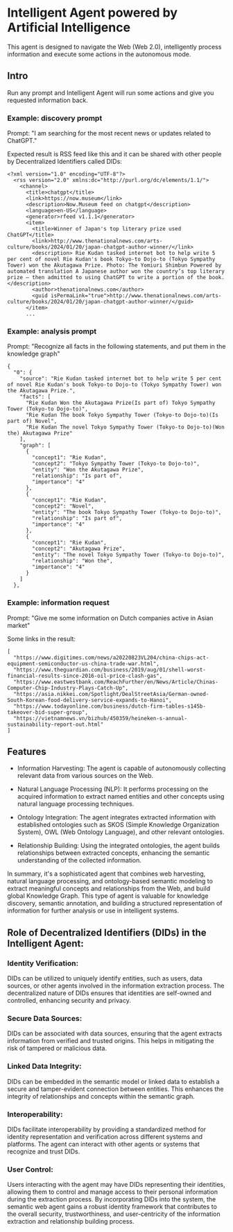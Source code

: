 # Intelligent Agent powered by Artificial Intelligence

This agent is designed to navigate the Web (Web 2.0), intelligently process information and execute some actions in the autonomous mode.

## Intro

Run any prompt and Intelligent Agent will run some actions and give you requested information back. 

### Example: discovery prompt
Prompt: "I am searching for the most recent news or updates related to ChatGPT."

Expected result is RSS feed like this and it can be shared with other people by Decentralized Identifiers called DIDs:
```
<?xml version="1.0" encoding="UTF-8"?>
  <rss version="2.0" xmlns:dc="http://purl.org/dc/elements/1.1/">
    <channel>
      <title>chatgpt</title>
      <link>https://now.museum</link>
      <description>Now.Museum feed on chatgpt</description>
      <language>en-US</language>
      <generator>rfeed v1.1.1</generator>
      <item>
        <title>Winner of Japan's top literary prize used ChatGPT</title>
        <link>http://www.thenationalnews.com/arts-culture/books/2024/01/20/japan-chatgpt-author-winner/</link>
        <description> Rie Kudan tasked internet bot to help write 5 per cent of novel Rie Kudan's book Tokyo-to Dojo-to (Tokyo Sympathy Tower) won the Akutagawa Prize. Photo: The Yomiuri Shimbun Powered by automated translation A Japanese author won the country’s top literary prize – then admitted to using ChatGPT to write a portion of the book.</description>
        <author>thenationalnews.com</author>
        <guid isPermaLink="true">http://www.thenationalnews.com/arts-culture/books/2024/01/20/japan-chatgpt-author-winner/</guid>
      </item>
      ...
```
### Example: analysis prompt
Prompt: "Recognize all facts in the following statements, and put them in the knowledge graph"
```
{
  "0": {
    "source": "Rie Kudan tasked internet bot to help write 5 per cent of novel Rie Kudan's book Tokyo-to Dojo-to (Tokyo Sympathy Tower) won the Akutagawa Prize.",
    "facts": [
      "Rie Kudan Won the Akutagawa Prize(Is part of) Tokyo Sympathy Tower (Tokyo-to Dojo-to)",
      "Rie Kudan The book Tokyo Sympathy Tower (Tokyo-to Dojo-to)(Is part of) Novel",
      "Rie Kudan The novel Tokyo Sympathy Tower (Tokyo-to Dojo-to)(Won the) Akutagawa Prize"
    ],
    "graph": [
      {
        "concept1": "Rie Kudan",
        "concept2": "Tokyo Sympathy Tower (Tokyo-to Dojo-to)",
        "entity": "Won the Akutagawa Prize",
        "relationship": "Is part of",
        "importance": "4"
      },
      {
        "concept1": "Rie Kudan",
        "concept2": "Novel",
        "entity": "The book Tokyo Sympathy Tower (Tokyo-to Dojo-to)",
        "relationship": "Is part of",
        "importance": "4"
      },
      {
        "concept1": "Rie Kudan",
        "concept2": "Akutagawa Prize",
        "entity": "The novel Tokyo Sympathy Tower (Tokyo-to Dojo-to)",
        "relationship": "Won the",
        "importance": "4"
      }
    ]
  },
```
### Example: information request
Prompt: "Give me some information on Dutch companies active in Asian market" 

Some links in the result:
```
[
  "https://www.digitimes.com/news/a20220823VL204/china-chips-act-equipment-semiconductor-us-china-trade-war.html",
  "https://www.theguardian.com/business/2019/aug/01/shell-worst-financial-results-since-2016-oil-price-clash-gas",
  "https://www.eastwestbank.com/ReachFurther/en/News/Article/Chinas-Computer-Chip-Industry-Plays-Catch-Up",
  "https://asia.nikkei.com/Spotlight/DealStreetAsia/German-owned-South-Korean-food-delivery-service-expands-to-Hanoi",
  "https://www.todayonline.com/business/dutch-firm-tables-s145b-takeover-bid-super-group",
  "https://vietnamnews.vn/bizhub/450359/heineken-s-annual-sustainability-report-out.html"
]
```
## Features

* Information Harvesting: The agent is capable of autonomously collecting relevant data from various sources on the Web.

* Natural Language Processing (NLP): It performs processing on the acquired information to extract named entities and other concepts using natural language processing techniques.

* Ontology Integration: The agent integrates extracted information with established ontologies such as SKOS (Simple Knowledge Organization System), OWL (Web Ontology Language), and other relevant ontologies.

* Relationship Building: Using the integrated ontologies, the agent builds relationships between extracted concepts, enhancing the semantic understanding of the collected information.

In summary, it's a sophisticated agent that combines web harvesting, natural language processing, and ontology-based semantic modeling to extract meaningful concepts and relationships from the Web, and build global Knowledge Graph. This type of agent is valuable for knowledge discovery, semantic annotation, and building a structured representation of information for further analysis or use in intelligent systems.

## Role of Decentralized Identifiers (DIDs) in the Intelligent Agent:

### Identity Verification:

DIDs can be utilized to uniquely identify entities, such as users, data sources, or other agents involved in the information extraction process.
The decentralized nature of DIDs ensures that identities are self-owned and controlled, enhancing security and privacy.
### Secure Data Sources:

DIDs can be associated with data sources, ensuring that the agent extracts information from verified and trusted origins.
This helps in mitigating the risk of tampered or malicious data.
### Linked Data Integrity:

DIDs can be embedded in the semantic model or linked data to establish a secure and tamper-evident connection between entities.
This enhances the integrity of relationships and concepts within the semantic graph.
### Interoperability:

DIDs facilitate interoperability by providing a standardized method for identity representation and verification across different systems and platforms.
The agent can interact with other agents or systems that recognize and trust DIDs.
### User Control:

Users interacting with the agent may have DIDs representing their identities, allowing them to control and manage access to their personal information during the extraction process.
By incorporating DIDs into the system, the semantic web agent gains a robust identity framework that contributes to the overall security, trustworthiness, and user-centricity of the information extraction and relationship building process.






